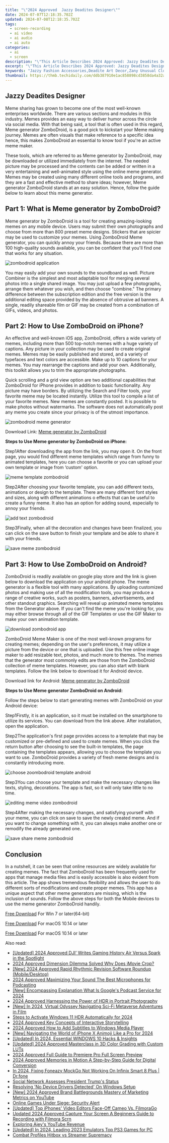 ```yaml
---
title: "\"2024 Approved  Jazzy Deadites Designer\""
date: 2024-07-07T12:18:35.702Z
updated: 2024-07-08T12:18:35.702Z
tags: 
  - screen-recording
  - ai video
  - ai audio
  - ai auto
categories: 
  - ai
  - screen
description: "\"This Article Describes 2024 Approved: Jazzy Deadites Designer\""
excerpt: "\"This Article Describes 2024 Approved: Jazzy Deadites Designer\""
keywords: "Jazzy Fashion Accessories,Deadite Art Decor,Zany Unusual Clothes,Stylish Zombie Outfits,Dynamic Deadite Designs,Innovative Deadites Apparel,Creative Zombie Loungewear"
thumbnail: https://thmb.techidaily.com/ddb387910e1ac858898cd3858da4a32a6126aed2333f21b240bf9f3028949436.jpg
---
```


## Jazzy Deadites Designer

Meme sharing has grown to become one of the most well-known enterprises worldwide. There are various sections and modules in this industry. Memes provides an easy way to deliver humor across the circle via social media. With that being said, a tool that is often used in this regard, Meme generator ZomboDroid, is a good pick to kickstart your Meme making journey. Memes are often visuals that make reference to a specific idea hence, this makes ZomboDroid an essential to know tool if you're an active meme maker.

These tools, which are referred to as Meme generator by ZomboDroid, may be downloaded or utilized immediately from the internet. The needed picture may be processed and the contents can be added or written in a very entertaining and well-animated style using the online meme generator. Memes may be created using many different online tools and programs, and they are a fast and effective method to share ideas; however, Meme generator ZomboDroid stands at an easy solution. Hence, follow the guide below to learn about this meme generator.

## Part 1: What is Meme generator by ZomboDroid?

Meme generator by ZomboDroid is a tool for creating amazing-looking memes on any mobile device. Users may submit their own photographs and choose from more than 800 preset meme designs. Stickers that are spicier may be used to customize your memes. Using ZomboDroid Meme generator, you can quickly annoy your friends. Because there are more than 100 high-quality sounds available, you can be confident that you'll find one that works for any situation.

![zombodroid application](https://images.wondershare.com/filmora/article-images/2022/07/zombodroid-application.jpg)

You may easily add your own sounds to the soundboard as well. Picture Combiner is the simplest and most adaptable tool for merging several photos into a single shared image. You may just upload a few photographs, arrange them whatever you wish, and then choose "combine." The primary difference between the subscription edition and the free version is the additional editing space provided by the absence of obtrusive ad banners. A single, readily shareable film or GIF may be created from a combination of GIFs, videos, and photos.

## Part 2: How to Use ZomboDroid on iPhone?

An effective and well-known iOS app, ZomboDroid, offers a wide variety of memes, including more than 500 top-notch memes with a huge variety of captions. Any picture in your collection may be used to create original memes. Memes may be easily published and stored, and a variety of typefaces and text colors are accessible. Make up to 10 captions for your memes. You may rearrange the captions and add your own. Additionally, this toolkit allows you to trim the appropriate photographs.

Quick scrolling and a grid view option are two additional capabilities that ZomboDroid for iPhone provides in addition to basic functionality. Any picture may have borders. By utilizing the Search and Filter tools, your favorite meme may be located instantly. Utilize this tool to compile a list of your favorite memes. New memes are constantly posted. It is possible to make photos without watermarks. The software does not automatically post any meme you create since your privacy is of the utmost importance.

![zombodroid meme generator](https://images.wondershare.com/filmora/article-images/2022/07/zombodroid-meme-generator.jpg)

Download Link: [Meme generator by ZomboDroid](https://apps.apple.com/us/app/meme-generator-by-zombodroid/id645831841)

**Steps to Use Meme generator by ZomboDroid on iPhone:**

Step1After downloading the app from the link, you may open it. On the front page, you would find different meme templates which range from funny to animated templates, here you can choose a favorite or you can upload your own template or image from ‘custom' option.

![meme template zombodroid](https://images.wondershare.com/filmora/article-images/2022/07/meme-template-zombodroid.jpg)

Step2After choosing your favorite template, you can add different texts, animations or design to the template. There are many different font styles and sizes, along with different animations o effects that can be useful to create a funny meme. It also has an option for adding sound, especially to annoy your friends.

![add text zombodroid](https://images.wondershare.com/filmora/article-images/2022/07/add-text-zombodroid.jpg)

Step3Finally, when all the decoration and changes have been finalized, you can click on the save button to finish your template and be able to share it with your friends.

![save meme zombodroid](https://images.wondershare.com/filmora/article-images/2022/07/save-meme-zombodroid.jpg)

## Part 3: How to Use ZomboDroid on Android?

ZomboDroid is readily available on google play store and the link is given below to download the application on your android phone. The meme generator is a flexible tool with many applications. By uploading customized photos and making use of all the modification tools, you may produce a range of creative works, such as posters, banners, advertisements, and other standout graphics. Searching will reveal up animated meme templates from the Generator above. If you can't find the meme you're looking for, you may either browse through all of the GIF Templates or use the GIF Maker to make your own animation template.

![download zombodroid app](https://images.wondershare.com/filmora/article-images/2022/07/download-zombodroid-app.jpg)

ZomboDroid Meme Maker is one of the most well-known programs for creating memes; depending on the user's preferences, it may utilize a picture from the device or one that is uploaded. Use this free online image maker to add resizable text, photos, and much more to themes. The memes that the generator most commonly edits are those from the ZomboDroid collection of meme templates. However, you can also start with blank templates. Follow the link below to download it for Android device.

Download link for Android: [Meme generator by ZomboDroid](https://play.google.com/store/apps/details?id=com.zombodroid.MemeGenerator&hl=en&gl=US)

**Steps to Use Meme generator ZomboDroid on Android:**

Follow the steps below to start generating memes with ZomboDroid on your Android device:

Step1Firstly, it is an application, so it must be installed on the smartphone to utilize its services. You can download from the link above. After installation, open the application.

Step2The application's first page provides access to a template that may be customized or pre-defined and used to create memes. When you click the return button after choosing to see the built-in templates, the page containing the templates appears, allowing you to choose the template you want to use. ZomboDroid provides a variety of fresh meme designs and is constantly introducing more.

![choose zoombodroid template android](https://images.wondershare.com/filmora/article-images/2022/07/choose-zoombodroid-template-android.jpg)

Step3You can choose your template and make the necessary changes like texts, styling, decorations. The app is fast, so it will only take little to no time.

![editing meme video zombodroid](https://images.wondershare.com/filmora/article-images/2022/07/editing-meme-video-zombodroid.jpg)

Step4After making the necessary changes, and satisfying yourself with your meme, you can click on save to save the newly created meme. And if you want to change something with it, you can always make another one or remodify the already generated one.

![save share meme zombodroid](https://images.wondershare.com/filmora/article-images/2022/07/save-share-meme-zombodroid.jpg)

## Conclusion

In a nutshell, it can be seen that online resources are widely available for creating memes. The fact that ZomboDroid has been frequently used for apps that manage media files and is easily accessible is also evident from this article. The app shows tremendous flexibility and allows the user to do different sorts of modifications and create proper memes. This app has a unique aspect that other meme generators are missing, which is the inclusion of sounds. Follow the above steps for both the Mobile devices to use the meme generator ZomboDroid handily.

[Free Download](https://tools.techidaily.com/wondershare/filmora/download/) For Win 7 or later(64-bit)

[Free Download](https://tools.techidaily.com/wondershare/filmora/download/) For macOS 10.14 or later

[Free Download](https://tools.techidaily.com/wondershare/filmora/download/) For macOS 10.14 or later

<ins class="adsbygoogle"
     style="display:block"
     data-ad-format="autorelaxed"
     data-ad-client="ca-pub-7571918770474297"
     data-ad-slot="1223367746"></ins>

<ins class="adsbygoogle"
     style="display:block"
     data-ad-format="autorelaxed"
     data-ad-client="ca-pub-7571918770474297"
     data-ad-slot="1223367746"></ins>



<ins class="adsbygoogle"
     style="display:block"
     data-ad-client="ca-pub-7571918770474297"
     data-ad-slot="8358498916"
     data-ad-format="auto"
     data-full-width-responsive="true"></ins>


<span class="atpl-alsoreadstyle">Also read:</span>
<div><ul>
<li><a href="https://fox-hovers.techidaily.com/updated-2024-approved-dji-writes-gaming-history-air-versus-spark-in-the-spotlight/"><u>[Updated] 2024 Approved  DJI’ Writes Gaming History  Air Versus Spark in the Spotlight</u></a></li>
<li><a href="https://fox-hovers.techidaily.com/2024-approved-dimension-dilemma-solved-why-does-imovie-crop/"><u>2024 Approved  Dimension Dilemma Solved  Why Does iMovie Crop?</u></a></li>
<li><a href="https://fox-hovers.techidaily.com/new-2024-approved-rapid-rhythmic-revision-software-roundup-mobiledesktop/"><u>[New] 2024 Approved  Rapid Rhythmic Revision Software Roundup (Mobile/Desktop)</u></a></li>
<li><a href="https://fox-hovers.techidaily.com/2024-approved-maximizing-your-sound-the-best-microphones-for-podcasting/"><u>2024 Approved  Maximizing Your Sound  The Best Microphones for Podcasting</u></a></li>
<li><a href="https://fox-hovers.techidaily.com/new-encompassing-explanation-what-is-googles-podcast-service-for-2024/"><u>[New] Encompassing Explanation  What Is Google's Podcast Service for 2024</u></a></li>
<li><a href="https://fox-hovers.techidaily.com/2024-approved-harnessing-the-power-of-hdr-in-portrait-photography/"><u>2024 Approved  Harnessing the Power of HDR in Portrait Photography</u></a></li>
<li><a href="https://fox-hovers.techidaily.com/new-in-2024-virtual-odyssey-navigating-sci-fi-metaverse-adventures-in-film/"><u>[New] In 2024, Virtual Odyssey  Navigating Sci-Fi Metaverse Adventures in Film</u></a></li>
<li><a href="https://fox-hovers.techidaily.com/steps-to-activate-windows-11-hdr-automatically-for-2024/"><u>Steps to Activate Windows 11 HDR Automatically for 2024</u></a></li>
<li><a href="https://fox-hovers.techidaily.com/2024-approved-key-concepts-of-interactive-storytelling/"><u>2024 Approved  Key Concepts of Interactive Storytelling</u></a></li>
<li><a href="https://fox-hovers.techidaily.com/2024-approved-how-to-add-subtitles-to-windows-media-player/"><u>2024 Approved  How to Add Subtitles to Windows Media Player</u></a></li>
<li><a href="https://fox-hovers.techidaily.com/new-navigating-the-world-of-iphone-x-animoji-like-a-pro-for-2024/"><u>[New] Navigating the World of iPhone X Animoji Like a Pro for 2024</u></a></li>
<li><a href="https://fox-hovers.techidaily.com/updated-in-2024-essential-windows-10-hacks-and-insights/"><u>[Updated] In 2024, Essential WINDOWS 10 Hacks & Insights</u></a></li>
<li><a href="https://fox-hovers.techidaily.com/updated-2024-approved-masterclass-in-3d-color-grading-with-custom-luts/"><u>[Updated] 2024 Approved  Masterclass in 3D Color Grading with Custom LUTs</u></a></li>
<li><a href="https://fox-hovers.techidaily.com/2024-approved-full-guide-to-premiere-pro-full-screen-preview/"><u>2024 Approved  Full Guide to Premiere Pro Full Screen Preview</u></a></li>
<li><a href="https://fox-hovers.techidaily.com/2024-approved-memories-in-motion-a-step-by-step-guide-for-digital-conversion/"><u>2024 Approved  Memories in Motion  A Step-by-Step Guide for Digital Conversion</u></a></li>
<li><a href="https://review-topics.techidaily.com/in-2024-fixing-foneazy-mockgo-not-working-on-infinix-smart-8-plus-drfone-by-drfone-virtual-android/"><u>In 2024, Fixing Foneazy MockGo Not Working On Infinix Smart 8 Plus | Dr.fone</u></a></li>
<li><a href="https://facebook.techidaily.com/social-network-assesses-president-trumps-status/"><u>Social Network Assesses President Trump's Status</u></a></li>
<li><a href="https://win11-tips.techidaily.com/resolving-no-device-drivers-detected-on-windows-setup/"><u>Resolving 'No Device Drivers Detected' On Windows Setup</u></a></li>
<li><a href="https://youtube-blog.techidaily.com/024-approved-brand-battlegrounds-mastery-of-marketing-metrics-on-youtube/"><u>[New] 2024 Approved  Brand Battlegrounds  Mastery of Marketing Metrics on YouTube</u></a></li>
<li><a href="https://games-able.techidaily.com/1719162755876-online-games-under-siege-security-alert/"><u>Online Games Under Siege: Security Alert</u></a></li>
<li><a href="https://vimeo-videos.techidaily.com/updated-top-iphones-video-editors-face-off-cameo-vs-filmorago/"><u>[Updated] Top iPhones' Video Editors Face-Off  Cameo Vs. FilmoraGo</u></a></li>
<li><a href="https://video-content-creator.techidaily.com/updated-2024-approved-capture-your-screen-a-beginners-guide-to-recording-with-filmora-scrn/"><u>Updated 2024 Approved Capture Your Screen A Beginners Guide to Recording with Filmora Scrn</u></a></li>
<li><a href="https://youtube-videos.techidaily.com/exploring-ajeys-youtube-revenue/"><u>Exploring Ajey's YouTube Revenue</u></a></li>
<li><a href="https://video-capture.techidaily.com/updated-in-2024-leading-2023-emulators-top-ps3-games-for-pc/"><u>[Updated] In 2024, Leading 2023 Emulators  Top PS3 Games for PC</u></a></li>
<li><a href="https://extra-hints.techidaily.com/combat-profiles-hitbox-vs-streamer-supremacy/"><u>Combat Profiles  Hitbox vs Streamer Supremacy</u></a></li>
</ul></div>
